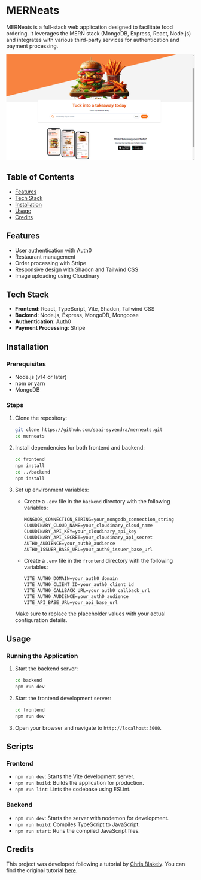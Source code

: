 # MERNeats

MERNeats is a full-stack web application designed to facilitate food ordering. It leverages the MERN stack (MongoDB, Express, React, Node.js) and integrates with various third-party services for authentication and payment processing.

![Project Screenshot](frontend\public\project_screenshot.png)

## Table of Contents

- [Features](#features)
- [Tech Stack](#tech-stack)
- [Installation](#installation)
- [Usage](#usage)
- [Credits](#credits)

## Features

- User authentication with Auth0
- Restaurant management
- Order processing with Stripe
- Responsive design with Shadcn and Tailwind CSS
- Image uploading using Cloudinary

## Tech Stack

- **Frontend**: React, TypeScript, Vite, Shadcn, Tailwind CSS
- **Backend**: Node.js, Express, MongoDB, Mongoose
- **Authentication**: Auth0
- **Payment Processing**: Stripe

## Installation

### Prerequisites

- Node.js (v14 or later)
- npm or yarn
- MongoDB

### Steps

1. Clone the repository:

    ```bash
    git clone https://github.com/saai-syvendra/merneats.git
    cd merneats
    ```

2. Install dependencies for both frontend and backend:

    ```bash
    cd frontend
    npm install
    cd ../backend
    npm install
    ```

3. Set up environment variables:

    - Create a `.env` file in the `backend` directory with the following variables:

        ```env
        MONGODB_CONNECTION_STRING=your_mongodb_connection_string
        CLOUDINARY_CLOUD_NAME=your_cloudinary_cloud_name
        CLOUDINARY_API_KEY=your_cloudinary_api_key
        CLOUDINARY_API_SECRET=your_cloudinary_api_secret
        AUTH0_AUDIENCE=your_auth0_audience
        AUTH0_ISSUER_BASE_URL=your_auth0_issuer_base_url
        ```

    - Create a `.env` file in the `frontend` directory with the following variables:

        ```env
        VITE_AUTH0_DOMAIN=your_auth0_domain
        VITE_AUTH0_CLIENT_ID=your_auth0_client_id
        VITE_AUTH0_CALLBACK_URL=your_auth0_callback_url
        VITE_AUTH0_AUDIENCE=your_auth0_audience
        VITE_API_BASE_URL=your_api_base_url
        ```

    Make sure to replace the placeholder values with your actual configuration details.

## Usage

### Running the Application

1. Start the backend server:

    ```bash
    cd backend
    npm run dev
    ```

2. Start the frontend development server:

    ```bash
    cd frontend
    npm run dev
    ```

3. Open your browser and navigate to `http://localhost:3000`.

## Scripts

### Frontend

- `npm run dev`: Starts the Vite development server.
- `npm run build`: Builds the application for production.
- `npm run lint`: Lints the codebase using ESLint.

### Backend

- `npm run dev`: Starts the server with nodemon for development.
- `npm run build`: Compiles TypeScript to JavaScript.
- `npm run start`: Runs the compiled JavaScript files.

## Credits

This project was developed following a tutorial by [Chris Blakely](https://github.com/chrisblakely01). You can find the original tutorial [here](https://www.youtube.com/watch?v=ardeKHEN1j4).
